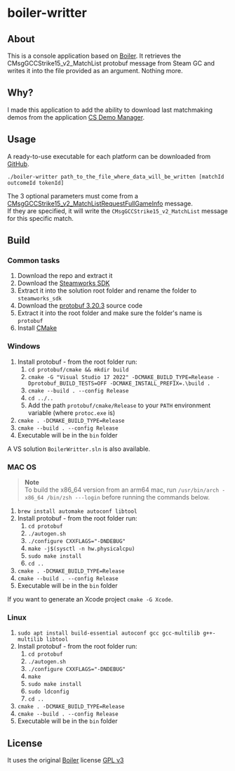 # boiler-writter

## About

This is a console application based on [Boiler](https://bitbucket.org/ACB/boiler/).
It retrieves the CMsgGCCStrike15_v2_MatchList protobuf message from Steam GC and writes it into the file provided as an argument.
Nothing more.

## Why?

I made this application to add the ability to download last matchmaking demos from the application [CS Demo Manager](https://github.com/akiver/CSGO-Demos-Manager).

## Usage

A ready-to-use executable for each platform can be downloaded from [GitHub](https://github.com/akiver/boiler-writter/releases).

```
./boiler-writter path_to_the_file_where_data_will_be_written [matchId outcomeId tokenId]
```

The 3 optional parameters must come from a [CMsgGCCStrike15_v2_MatchListRequestFullGameInfo](https://github.com/SteamDatabase/Protobufs/blob/eeb5c60e9a6bf9f989b86bf77ec3d9e04a1bb8c6/csgo/cstrike15_gcmessages.proto#L823) message.  
If they are specified, it will write the `CMsgGCCStrike15_v2_MatchList` message for this specific match.

## Build

### Common tasks

1. Download the repo and extract it
2. Download the [Steamworks SDK](https://partner.steamgames.com/)
3. Extract it into the solution root folder and rename the folder to `steamworks_sdk`
4. Download the [protobuf 3.20.3](https://github.com/protocolbuffers/protobuf/releases/tag/v3.20.3) source code
5. Extract it into the root folder and make sure the folder's name is `protobuf`
6. Install [CMake](https://cmake.org/download/)

### Windows

1. Install protobuf - from the root folder run:
   1. `cd protobuf/cmake && mkdir build`
   2. `cmake -G "Visual Studio 17 2022" -DCMAKE_BUILD_TYPE=Release -Dprotobuf_BUILD_TESTS=OFF -DCMAKE_INSTALL_PREFIX=.\build .`
   3. `cmake --build . --config Release`
   4. `cd ../..`
   5. Add the path `protobuf/cmake/Release` to your `PATH` environment variable (where `protoc.exe` is)
2. `cmake . -DCMAKE_BUILD_TYPE=Release`
3. `cmake --build . --config Release`
4. Executable will be in the `bin` folder

A VS solution `BoilerWritter.sln` is also available.

### MAC OS

> **Note**  
> To build the x86_64 version from an arm64 mac, run `/usr/bin/arch -x86_64 /bin/zsh ---login` before running the commands below.

1. `brew install automake autoconf libtool`
2. Install protobuf - from the root folder run:
   1. `cd protobuf`
   2. `./autogen.sh`
   3. `./configure CXXFLAGS="-DNDEBUG"`
   4. `make -j$(sysctl -n hw.physicalcpu)`
   5. `sudo make install`
   6. `cd ..`
3. `cmake . -DCMAKE_BUILD_TYPE=Release`
4. `cmake --build . --config Release`
5. Executable will be in the `bin` folder

If you want to generate an Xcode project `cmake -G Xcode`.

### Linux

1. `sudo apt install build-essential autoconf gcc gcc-multilib g++-multilib libtool`
2. Install protobuf - from the root folder run:
   1. `cd protobuf`
   2. `./autogen.sh`
   3. `./configure CXXFLAGS="-DNDEBUG"`
   4. `make`
   5. `sudo make install`
   6. `sudo ldconfig`
   7. `cd ..`
3. `cmake . -DCMAKE_BUILD_TYPE=Release`
4. `cmake --build . --config Release`
5. Executable will be in the `bin` folder

## License

It uses the original [Boiler](https://bitbucket.org/ACB/boiler/) license [GPL v3](https://github.com/akiver/boiler-writter/blob/main/license.txt)
